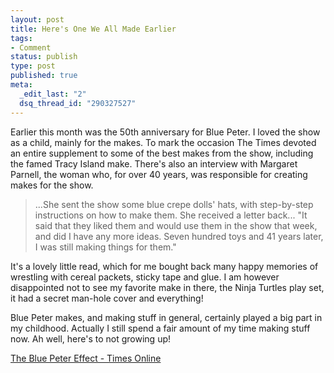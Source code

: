 ```yaml
--- 
layout: post
title: Here's One We All Made Earlier
tags: 
- Comment
status: publish
type: post
published: true
meta: 
  _edit_last: "2"
  dsq_thread_id: "290327527"
---
```

Earlier this month was the 50th anniversary for Blue Peter. I loved the show as a child, mainly for the makes. To mark the occasion The Times devoted an entire supplement to some of the best makes from the show, including the famed Tracy Island make. There's also an interview with Margaret Parnell, the woman who, for over 40 years, was responsible for creating makes for the show.

> ...She sent the show some blue crepe dolls' hats, with step-by-step instructions on how to make them. She received a letter back... "It said that they liked them and would use them in the show that week, and did I have any more ideas. Seven hundred toys and 41 years later, I was still making things for them."

It's a lovely little read, which for me bought back many happy memories of wrestling with cereal packets, sticky tape and glue. I am however disappointed not to see my favorite make in there, the Ninja Turtles play set, it had a secret man-hole cover and everything!

Blue Peter makes, and making stuff in general, certainly played a big part in my childhood. Actually I still spend a fair amount of my time making stuff now. Ah well, here's to not growing up!

<a href="http://women.timesonline.co.uk/tol/life_and_style/women/families/article4611976.ece">The Blue Peter Effect - Times Online</a>
